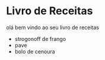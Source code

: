 # Livro de Receitas 

olá bem vindo ao seu livro de receitas 

 - strogonoff de frango 
 - pave
 - bolo de cenoura


